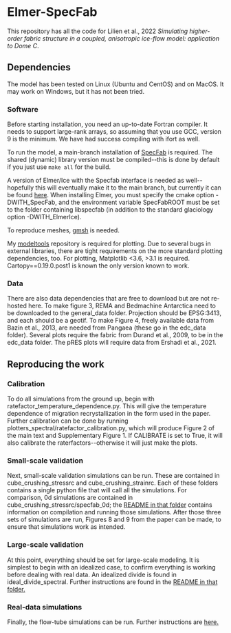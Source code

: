 # Elmer-SpecFab

This repository has all the code for Lilien et al., 2022 *Simulating higher-order fabric structure in a coupled, anisotropic ice-flow model: application to Dome C*.

## Dependencies
The model has been tested on Linux (Ubuntu and CentOS) and on MacOS. It may work on Windows, but it has not been tried.

### Software
Before starting installation, you need an up-to-date Fortran compiler. It needs to support large-rank arrays, so assuming that you use GCC, version 9 is the minimum. We have had success compiling with ifort as well.

To run the model, a main-branch installation of [SpecFab](https://github.com/nicholasmr/specfab) is required. The shared (dynamic) library version must be compiled--this is done by default if you just use `make all` for the build.

A version of Elmer/Ice with the Specfab interface is needed as well--hopefully this will eventually make it to the main branch, but currently it can be found [here](https://github.com/dlilien/elmerfem/tree/spectral). When installing Elmer, you must specify the cmake option -DWITH_SpecFab, and the environment variable SpecFabROOT must be set to the folder containing libspecfab (in addition to the standard glaciology option -DWITH_ElmerIce).

To reproduce meshes, [gmsh](https://gmsh.info) is needed.

My [modeltools](https://github.com/dlilien/modeltools) repository is required for plotting.
Due to several bugs in external libraries, there are tight requirements on the more standard plotting dependencies, too.
For plotting, Matplotlib <3.6, >3.1 is required.
Cartopy==0.19.0.post1 is known the only version known to work.

### Data
There are also data dependencies that are free to download but are not re-hosted here. To make figure 3, REMA and Bedmachine Antarctica need to be downloaded to the general_data folder. Projection should be EPSG:3413, and each should be a geotif. To make Figure 4, freely available data from Bazin et al., 2013, are needed from Pangaea (these go in the edc_data folder). Several plots require the fabric from Durand et al., 2009, to be in the edc_data folder. The pRES plots will require data from Ershadi et al., 2021.

## Reproducing the work

### Calibration
To do all simulations from the ground up, begin with ratefactor_temperature_dependence.py. This will give the temperature dependence of migration recrystallization in the form used in the paper. Further calibration can be done by running plotters_spectral/ratefactor_calibration.py, which will produce Figure 2 of the main text and Supplementary Figure 1. If CALIBRATE is set to True, it will also calibrate the raterfactors--otherwise it will just make the plots.

### Small-scale validation
Next, small-scale validation simulations can be run. These are contained in cube_crushing_stressrc and cube_crushing_strainrc. Each of these folders contains a single python file that will call all the simulations. For comparison, 0d simulations are contained in cube_crushing_stressrc/specfab_0d; the [README in that folder](cube_crushing_stressrc/specfab_0d/README.md) contains information on compilation and running those simulations. After those three sets of simulations are run, Figures 8 and 9 from the paper can be made, to ensure that simulations work as intended.

### Large-scale validation
At this point, everything should be set for large-scale modeling. It is simplest to begin with an idealized case, to confirm everything is working before dealing with real data. An idealized divide is found in ideal_divide_spectral. Further instructions are found in the [README in that folder.](ideal_divide_spectral/README.md)

### Real-data simulations
Finally, the flow-tube simulations can be run. Further instructions are [here.](domec_transect/README.md)
